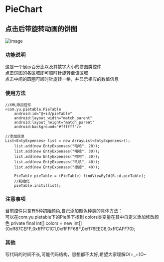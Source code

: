 # PieChart
点击后带旋转动画的饼图
------
![image](https://github.com/liyuqwe2010/PieChart/raw/master/example.jpg)
 
### 功能说明
这是一个展示百分比以及其数字大小的饼图类控件<br />
点击饼图的各区域即可顺时针旋转至该区域<br />
点击中间的圆圈可顺时针旋转一格，并显示相应的数值信息<br />

### 使用方法
    //XML添加控件
    <com.yu.pietable.PieTable
        android:id="@+id/pieTable"
        android:layout_width="match_parent"
        android:layout_height="match_parent"
        android:background="#ffffff"/>
    
    //添加信息
    List<EntyExpenses> list = new ArrayList<EntyExpenses>();
		list.add(new EntyExpenses("哈哈", 20));
		list.add(new EntyExpenses("嘻嘻", 30));
		list.add(new EntyExpenses("呵呵", 30));
		list.add(new EntyExpenses("吼吼", 40)); 
		list.add(new EntyExpenses("擦擦", 40)); 
		
		PieTable pieTable = (PieTable) findViewById(R.id.pieTable);
		//初始化
		pieTable.initi(list);
		
### 注意事项
目前控件只含有5种初始颜色,自己添加颜色种类的具体方法：<br />
可以在com.yu.pietable下的Pie类下找到 colors类变量在其中自定义添加修改颜色
    private final int[] colors = new int[]{0xff87CEFF,0xffFFC1C1,0xffFFF68F,0xff76EEC6,0xffCAFF70};
    
### 其他
写代码的时间不长,可能代码结构，思想都不太好,希望大家理解O(∩_∩)O~
